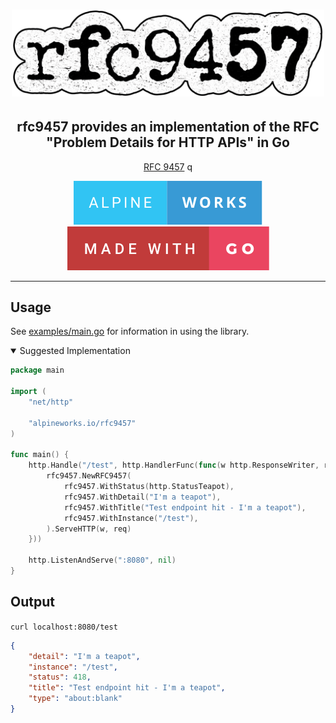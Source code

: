 <h1 align="center">
  <img src=".github/images/rfc9457.png" alt="rfc9457" width="500">
</h1>
<h2 align="center">
    rfc9457 provides an implementation of the RFC "Problem Details for HTTP APIs" in Go
</h2>

<div align="center">

[RFC 9457][rfc-link]    q

[![Alpineworks][alpineworks-badge]][for-the-badge-link] [![Made With Go][made-with-go-badge]][for-the-badge-link]

</div>

---

## Usage
See [examples/main.go](examples/main.go) for information in using the library.

<details open>
<summary>Suggested Implementation</summary>

```go
package main

import (
	"net/http"

	"alpineworks.io/rfc9457"
)

func main() {
	http.Handle("/test", http.HandlerFunc(func(w http.ResponseWriter, req *http.Request) {
		rfc9457.NewRFC9457(
			rfc9457.WithStatus(http.StatusTeapot),
			rfc9457.WithDetail("I'm a teapot"),
			rfc9457.WithTitle("Test endpoint hit - I'm a teapot"),
			rfc9457.WithInstance("/test"),
		).ServeHTTP(w, req)
	}))

	http.ListenAndServe(":8080", nil)
}
```

## Output
`curl localhost:8080/test`
```json
{
	"detail": "I'm a teapot",
	"instance": "/test",
	"status": 418,
	"title": "Test endpoint hit - I'm a teapot",
	"type": "about:blank"
}
```
</details>

<!-- Reference Variables -->

<!-- Badges -->
[alpineworks-badge]: .github/images/alpine-works.svg
[made-with-go-badge]: .github/images/made-with-go.svg

<!-- Links -->
[blank-reference-link]: #
[for-the-badge-link]: https://forthebadge.com
[rfc-link]: https://www.rfc-editor.org/rfc/rfc9457.html